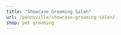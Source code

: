 ```yaml
---
title: "Showcase Grooming Salon"
url: /pennsville/showcase-grooming-salon/
shop: pet grooming
---
```

